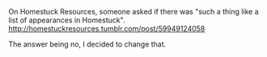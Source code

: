 On Homestuck Resources, someone asked if there was "such a thing like a list of appearances in Homestuck".
http://homestuckresources.tumblr.com/post/59949124058

The answer being no, I decided to change that.